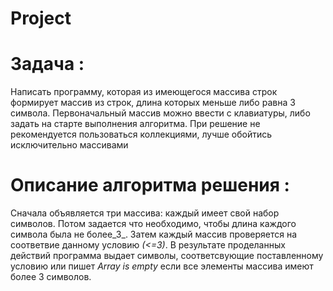 # Project
# Задача :
Написать программу, которая из имеющегося массива строк формирует массив из строк, длина которых меньше либо равна 3 символа. Первоначальный массив можно ввести с клавиатуры, либо задать на старте выполнения алгоритма. При решение не рекомендуется пользоваться коллекциями, лучше обойтись исключительно массивами
# Описание алгоритма решения :
Сначала объявляется три массива: каждый имеет свой набор символов. Потом  задается что необходимо, чтобы длина каждого символа была не более_3_. Затем каждый массив проверяется на соответвие данному условию _(<=3)_. В результате проделанных действий программа выдает символы, соответсвующие поставленному условию или пишет _Array is empty_ если все элементы массива имеют  более 3 символов.
